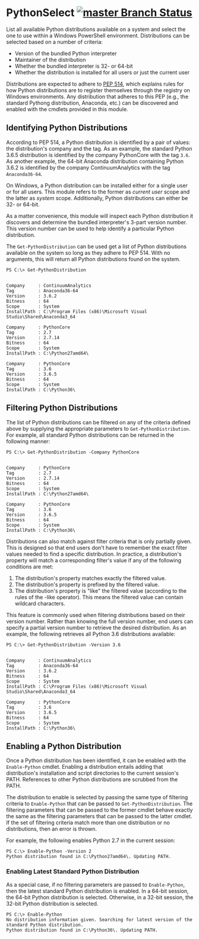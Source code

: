 # PythonSelect [![master Branch Status](https://ci.appveyor.com/api/projects/status/l8bel12152vkxbsg/branch/master?svg=true&passingText=master%20-%20OK&failingText=master%20-%20failing&pendingText=master%20-%20pending)](https://ci.appveyor.com/project/mvromer/pythonselect/branch/master)

List all available Python distributions available on a system and select the one to use within a Windows PowerShell environment. Distributions can be selected based on a number of criteria:

* Version of the bundled Python interpreter
* Maintainer of the distribution
* Whether the bundled interpreter is 32- or 64-bit
* Whether the distribution is installed for all users or just the current user

Distributions are expected to adhere to [PEP 514](https://www.python.org/dev/peps/pep-0514/), which explains rules for how Python distributions are to register themselves through the registry on Windows environments. Any distribution that adheres to this PEP (e.g., the standard Pythong distribution, Anaconda, etc.) can be discovered and enabled with the cmdlets provided in this module.

## Identifying Python Distributions
According to PEP 514, a Python distribution is identified by a pair of values: the distribution's company and the tag. As an example, the standard Python 3.6.5 distribution is identified by the company PythonCore with the tag `3.6`. As another example, the 64-bit Anaconda distribution containing Python 3.6.2 is identified by the company ContinuumAnalytics with the tag `Anaconda36-64`.

On Windows, a Python distribution can be installed either for a single user or for all users. This module refers to the former as _current user_ scope and the latter as _system_ scope. Additionally, Python distributions can either be 32- or 64-bit.

As a matter convenience, this module will inspect each Python distribution it discovers and determine the bundled interpreter's 3-part version number. This version number can be used to help identify a particular Python distribution.

The `Get-PythonDistribution` can be used get a list of Python distributions available on the system so long as they adhere to PEP 514. With no arguments, this will return all Python distributions found on the system.

```
PS C:\> Get-PythonDistribution


Company     : ContinuumAnalytics
Tag         : Anaconda36-64
Version     : 3.6.2
Bitness     : 64
Scope       : System
InstallPath : C:\Program Files (x86)\Microsoft Visual Studio\Shared\Anaconda3_64

Company     : PythonCore
Tag         : 2.7
Version     : 2.7.14
Bitness     : 64
Scope       : System
InstallPath : C:\Python27amd64\

Company     : PythonCore
Tag         : 3.6
Version     : 3.6.5
Bitness     : 64
Scope       : System
InstallPath : C:\Python36\
```

## Filtering Python Distributions
The list of Python distributions can be filtered on any of the criteria defined above by supplying the appropriate parameters to `Get-PythonDistribution`. For example, all standard Python distributions can be returned in the following manner:

```
PS C:\> Get-PythonDistribution -Company PythonCore


Company     : PythonCore
Tag         : 2.7
Version     : 2.7.14
Bitness     : 64
Scope       : System
InstallPath : C:\Python27amd64\

Company     : PythonCore
Tag         : 3.6
Version     : 3.6.5
Bitness     : 64
Scope       : System
InstallPath : C:\Python36\
```

Distributions can also match against filter criteria that is only partially given. This is designed so that end users don't have to remember the exact filter values needed to find a specific distribution. In practice, a distribution's property will match a corresponding filter's value if any of the following conditions are met:

1. The distribution's property matches exactly the filtered value.
2. The distribution's property is prefixed by the filtered value.
3. The distribution's property is "like" the filtered value (according to the rules of the -like operator). This means the filtered value can contain wildcard characters.

This feature is commonly used when filtering distributions based on their version number. Rather than knowing the full version number, end users can specify a partial version number to retrieve the desired distribution. As an example, the following retrieves all Python 3.6 distributions available:

```
PS C:\> Get-PythonDistribution -Version 3.6


Company     : ContinuumAnalytics
Tag         : Anaconda36-64
Version     : 3.6.2
Bitness     : 64
Scope       : System
InstallPath : C:\Program Files (x86)\Microsoft Visual Studio\Shared\Anaconda3_64

Company     : PythonCore
Tag         : 3.6
Version     : 3.6.5
Bitness     : 64
Scope       : System
InstallPath : C:\Python36\
```

## Enabling a Python Distribution
Once a Python distribution has been identified, it can be enabled with the `Enable-Python` cmdlet. Enabling a distribution entails adding that distribution's installation and script directories to the current session's PATH. References to other Python distributions are scrubbed from the PATH.

The distribution to enable is selected by passing the same type of filtering criteria to `Enable-Python` that can be passed to `Get-PythonDistribution`. The filtering parameters that can be passed to the former cmdlet behave exactly the same as the filtering parameters that can be passed to the latter cmdlet. If the set of filtering criteria match more than one distribution or no distributions, then an error is thrown.

For example, the following enables Python 2.7 in the current session:

```
PS C:\> Enable-Python -Version 2
Python distribution found in C:\Python27amd64\. Updating PATH.
```

### Enabling Latest Standard Python Distribution
As a special case, if no filtering parameters are passed to `Enable-Python`, then the latest standard Python distribution is enabled. In a 64-bit session, the 64-bit Python distribution is selected. Otherwise, in a 32-bit session, the 32-bit Python distribution is selected.

```
PS C:\> Enable-Python
No distribution information given. Searching for latest version of the standard Python distribution.
Python distribution found in C:\Python36\. Updating PATH.
```
